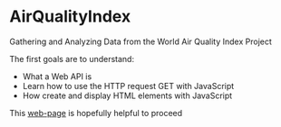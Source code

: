 # AirQualityIndex
Gathering and Analyzing Data from the World Air Quality Index Project

The first goals are to understand:
* What a Web API is
* Learn how to use the HTTP request GET with JavaScript
* How create and display HTML elements with JavaScript

This [web-page](https://www.taniarascia.com/how-to-connect-to-an-api-with-javascript/) is hopefully helpful to proceed 
